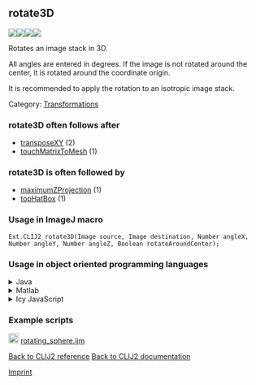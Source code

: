 ## rotate3D
<img src="images/mini_clij1_logo.png"/><img src="images/mini_clij2_logo.png"/><img src="images/mini_clijx_logo.png"/><img src="images/mini_empty_logo.png"/>

Rotates an image stack in 3D. 

All angles are entered in degrees. If the image is not rotated around 
the center, it is rotated around the coordinate origin.

It is recommended to apply the rotation to an isotropic image stack.

Category: [Transformations](https://clij.github.io/clij2-docs/reference__transform)

### rotate3D often follows after
* <a href="reference_transposeXY">transposeXY</a> (2)
* <a href="reference_touchMatrixToMesh">touchMatrixToMesh</a> (1)


### rotate3D is often followed by
* <a href="reference_maximumZProjection">maximumZProjection</a> (1)
* <a href="reference_topHatBox">topHatBox</a> (1)


### Usage in ImageJ macro
```
Ext.CLIJ2_rotate3D(Image source, Image destination, Number angleX, Number angleY, Number angleZ, Boolean rotateAroundCenter);
```


### Usage in object oriented programming languages



<details>

<summary>
Java
</summary>
<pre class="highlight">// init CLIJ and GPU
import net.haesleinhuepf.clij2.CLIJ2;
import net.haesleinhuepf.clij.clearcl.ClearCLBuffer;
CLIJ2 clij2 = CLIJ2.getInstance();

// get input parameters
ClearCLBuffer source = clij2.push(sourceImagePlus);
destination = clij2.create(source);
float angleX = 1.0;
float angleY = 2.0;
float angleZ = 3.0;
boolean rotateAroundCenter = true;
</pre>

<pre class="highlight">
// Execute operation on GPU
clij2.rotate3D(source, destination, angleX, angleY, angleZ, rotateAroundCenter);
</pre>

<pre class="highlight">
// show result
destinationImagePlus = clij2.pull(destination);
destinationImagePlus.show();

// cleanup memory on GPU
clij2.release(source);
clij2.release(destination);
</pre>

</details>



<details>

<summary>
Matlab
</summary>
<pre class="highlight">% init CLIJ and GPU
clij2 = init_clatlab();

% get input parameters
source = clij2.pushMat(source_matrix);
destination = clij2.create(source);
angleX = 1.0;
angleY = 2.0;
angleZ = 3.0;
rotateAroundCenter = true;
</pre>

<pre class="highlight">
% Execute operation on GPU
clij2.rotate3D(source, destination, angleX, angleY, angleZ, rotateAroundCenter);
</pre>

<pre class="highlight">
% show result
destination = clij2.pullMat(destination)

% cleanup memory on GPU
clij2.release(source);
clij2.release(destination);
</pre>

</details>



<details>

<summary>
Icy JavaScript
</summary>
<pre class="highlight">// init CLIJ and GPU
importClass(net.haesleinhuepf.clicy.CLICY);
importClass(Packages.icy.main.Icy);

clij2 = CLICY.getInstance();

// get input parameters
source_sequence = getSequence();
source = clij2.pushSequence(source_sequence);
destination = clij2.create(source);
angleX = 1.0;
angleY = 2.0;
angleZ = 3.0;
rotateAroundCenter = true;
</pre>

<pre class="highlight">
// Execute operation on GPU
clij2.rotate3D(source, destination, angleX, angleY, angleZ, rotateAroundCenter);
</pre>

<pre class="highlight">
// show result
destination_sequence = clij2.pullSequence(destination)
Icy.addSequence(destination_sequence);
// cleanup memory on GPU
clij2.release(source);
clij2.release(destination);
</pre>

</details>





### Example scripts
<a href="https://github.com/clij/clij2-docs/blob/master/src/main/macro/rotating_sphere.ijm"><img src="images/language_macro.png" height="20"/></a> [rotating_sphere.ijm](https://github.com/clij/clij2-docs/blob/master/src/main/macro/rotating_sphere.ijm)  


[Back to CLIJ2 reference](https://clij.github.io/clij2-docs/reference)
[Back to CLIJ2 documentation](https://clij.github.io/clij2-docs)

[Imprint](https://clij.github.io/imprint)
